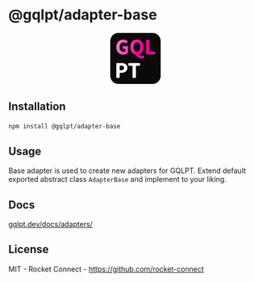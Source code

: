 # @gqlpt/adapter-base

<div align="center" style="text-align: center;">
<img src="https://github.com/rocket-connect/gqlpt/raw/main/docs/gqlpt.svg" width="20%" alt="GQLPT">
</div>

## Installation

```bash
npm install @gqlpt/adapter-base
```

## Usage

Base adapter is used to create new adapters for GQLPT. Extend default exported abstract class `AdapterBase` and implement to your liking.

## Docs

[gqlpt.dev/docs/adapters/](https://www.gqlpt.dev/docs/adapters/)

## License

MIT - Rocket Connect - https://github.com/rocket-connect
